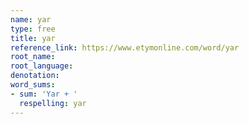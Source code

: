 ```yaml
---
name: yar
type: free
title: yar
reference_link: https://www.etymonline.com/word/yar
root_name: 
root_language: 
denotation: 
word_sums:
- sum: 'Yar + '
  respelling: yar
---
```


